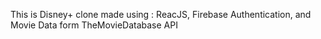 This is Disney+ clone made using : ReacJS, Firebase Authentication, and Movie Data form TheMovieDatabase API
